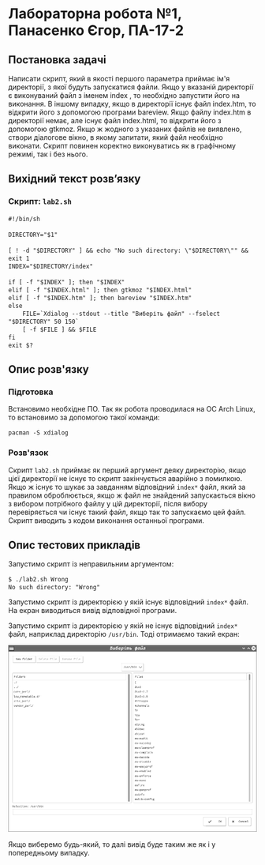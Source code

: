# Лабораторна робота №1, Панасенко Єгор, ПА-17-2

## Постановка задачі

Написати скрипт, який в якості першого параметра приймає ім'я директорії, з якої будуть запускатися файли. Якщо у вказаній директорії є виконуваний файл з іменем index , то необхідно запустити його на виконання. В іншому випадку, якщо в директорії існує файл index.htm, то відкрити його з допомогою програми bareview. Якщо файлу index.htm в директорії немає, але існує файл index.html, то відкрити його з допомогою gtkmoz. Якщо ж жодного з указаних файлів не виявлено, створи діалогове вікно, в якому запитати, який файл необхідно виконати. Скрипт повинен коректно виконуватись як в графічному режимі, так і без нього.

## Вихідний текст розв’язку

### Скрипт: `lab2.sh`
```shell
#!/bin/sh

DIRECTORY="$1"

[ ! -d "$DIRECTORY" ] && echo "No such directory: \"$DIRECTORY\"" && exit 1
INDEX="$DIRECTORY/index"

if [ -f "$INDEX" ]; then "$INDEX"
elif [ -f "$INDEX.html" ]; then gtkmoz "$INDEX.html"
elif [ -f "$INDEX.htm" ]; then bareview "$INDEX.htm"
else
    FILE=`Xdialog --stdout --title "Виберіть файл" --fselect "$DIRECTORY" 50 150`
    [ -f $FILE ] && $FILE
fi
exit $?
```

## Опис розв'язку

### Підготовка

Встановимо необхідне ПО. Так як робота проводилася на ОС Arch Linux,
то встановимо за допомогою такої команди:
```shell
pacman -S xdialog
```

### Розв'язок

Скрипт `lab2.sh` приймає як перший аргумент деяку директорію,
якщо цієї директорії не існує то скрипт закінчується аварійно з помилкою.
Якщо ж існує то шукає за завданням відповідний `index*` файл,
який за правилом оброблюється, якщо ж файл не знайдений запускається вікно
з вибором потрібного файлу у цій директорії,
після вибору перевіряється чи існує такий файл, якщо так то запускаємо цей файл.
Скрипт виводить з кодом виконання останньої програми.

## Опис тестових прикладів

Запустимо скрипт із неправильним аргументом:
```shell
$ ./lab2.sh Wrong
No such directory: "Wrong"
```

Запустимо скрипт із директорією у якій існує відповідний `index*` файл.
На екран виводиться вивід відповідної програми.

Запустимо скрипт із директорією у якій не існує відповідний `index*` файл,
наприклад директорію `/usr/bin`.
Тоді отримаємо такий екран:

![Filechooser](Filechooser.png)

Якщо виберемо будь-який, то далі вивід буде таким же як і
у попередньому випадку.
